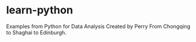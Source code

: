 # learn-python
Examples from Python for Data Analysis
Created by Perry
From Chongqing to Shaghai to Edinburgh.
